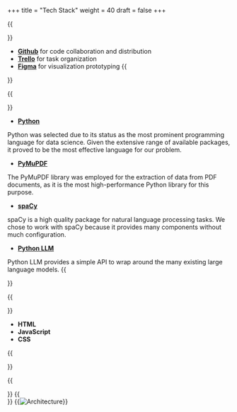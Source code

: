 +++
title = "Tech Stack"
weight = 40
draft = false
+++



{{<section title="Organization">}}
* **[Github](https://github.com/FDS-HTW-2024/fds_orgchart)** for code collaboration and distribution
* **[Trello](https://trello.com/)** for task organization
* **[Figma](https://www.figma.com/)** for visualization prototyping
{{</section>}}

{{<section title="Core">}}
* **[Python](https://www.python.org/)**

Python was selected due to its status as the most prominent programming language for data science. Given the extensive range of available packages, it proved to be the most effective language for our problem.

* **[PyMuPDF](https://pymupdf.readthedocs.io/en/latest/)**

The PyMuPDF library was employed for the extraction of data from PDF documents, as it is the most high-performance Python library for this purpose.
* **[spaCy](https://spacy.io/)**

spaCy is a high quality package for natural language processing tasks. We chose to work with spaCy because it provides many components without much configuration.
* **[Python LLM](https://llm.datasette.io/en/stable/)**

 Python LLM provides a simple API to wrap around the many existing large language models. 
{{</section>}}

{{<section title="Web View">}}
* **HTML**
* **JavaScript**
* **CSS**

{{</section>}}

{{<section title="Project Architecture">}}
{{</section>}}
{{<image src="architecture.png" alt="Architecture">}}